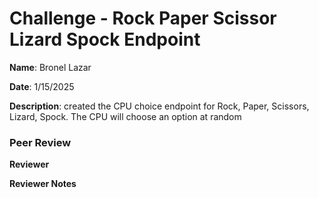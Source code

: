 #   Challenge - Rock Paper Scissor Lizard Spock Endpoint

**Name**: Bronel Lazar

**Date**: 1/15/2025

**Description**: created the CPU choice endpoint for Rock, Paper, Scissors, Lizard, Spock. The CPU will choose an option at random

### Peer Review

**Reviewer**


**Reviewer Notes**